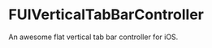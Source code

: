 FUIVerticalTabBarController
===========================

An awesome flat vertical tab bar controller for iOS.
